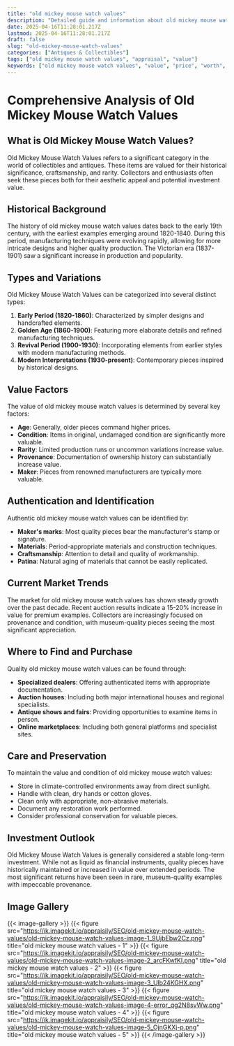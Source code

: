 ```yaml
---
title: "old mickey mouse watch values"
description: "Detailed guide and information about old mickey mouse watch values"
date: 2025-04-16T11:28:01.217Z
lastmod: 2025-04-16T11:28:01.217Z
draft: false
slug: "old-mickey-mouse-watch-values"
categories: ["Antiques & Collectibles"]
tags: ["old mickey mouse watch values", "appraisal", "value"]
keywords: ["old mickey mouse watch values", "value", "price", "worth", "appraisal"]
---
```


# Comprehensive Analysis of Old Mickey Mouse Watch Values

## What is Old Mickey Mouse Watch Values?

Old Mickey Mouse Watch Values refers to a significant category in the world of collectibles and antiques. These items are valued for their historical significance, craftsmanship, and rarity. Collectors and enthusiasts often seek these pieces both for their aesthetic appeal and potential investment value.

## Historical Background

The history of old mickey mouse watch values dates back to the early 19th century, with the earliest examples emerging around 1820-1840. During this period, manufacturing techniques were evolving rapidly, allowing for more intricate designs and higher quality production. The Victorian era (1837-1901) saw a significant increase in production and popularity.

## Types and Variations

Old Mickey Mouse Watch Values can be categorized into several distinct types:

1. **Early Period (1820-1860)**: Characterized by simpler designs and handcrafted elements.
2. **Golden Age (1860-1900)**: Featuring more elaborate details and refined manufacturing techniques.
3. **Revival Period (1900-1930)**: Incorporating elements from earlier styles with modern manufacturing methods.
4. **Modern Interpretations (1930-present)**: Contemporary pieces inspired by historical designs.

## Value Factors

The value of old mickey mouse watch values is determined by several key factors:

- **Age**: Generally, older pieces command higher prices.
- **Condition**: Items in original, undamaged condition are significantly more valuable.
- **Rarity**: Limited production runs or uncommon variations increase value.
- **Provenance**: Documentation of ownership history can substantially increase value.
- **Maker**: Pieces from renowned manufacturers are typically more valuable.

## Authentication and Identification

Authentic old mickey mouse watch values can be identified by:

- **Maker's marks**: Most quality pieces bear the manufacturer's stamp or signature.
- **Materials**: Period-appropriate materials and construction techniques.
- **Craftsmanship**: Attention to detail and quality of workmanship.
- **Patina**: Natural aging of materials that cannot be easily replicated.

## Current Market Trends

The market for old mickey mouse watch values has shown steady growth over the past decade. Recent auction results indicate a 15-20% increase in value for premium examples. Collectors are increasingly focused on provenance and condition, with museum-quality pieces seeing the most significant appreciation.

## Where to Find and Purchase

Quality old mickey mouse watch values can be found through:

- **Specialized dealers**: Offering authenticated items with appropriate documentation.
- **Auction houses**: Including both major international houses and regional specialists.
- **Antique shows and fairs**: Providing opportunities to examine items in person.
- **Online marketplaces**: Including both general platforms and specialist sites.

## Care and Preservation

To maintain the value and condition of old mickey mouse watch values:

- Store in climate-controlled environments away from direct sunlight.
- Handle with clean, dry hands or cotton gloves.
- Clean only with appropriate, non-abrasive materials.
- Document any restoration work performed.
- Consider professional conservation for valuable pieces.

## Investment Outlook

Old Mickey Mouse Watch Values is generally considered a stable long-term investment. While not as liquid as financial instruments, quality pieces have historically maintained or increased in value over extended periods. The most significant returns have been seen in rare, museum-quality examples with impeccable provenance.


## Image Gallery

{{< image-gallery >}}
  {{< figure src="https://ik.imagekit.io/appraisily/SEO/old-mickey-mouse-watch-values/old-mickey-mouse-watch-values-image-1_9UjbEbw2Cz.png" title="old mickey mouse watch values - 1" >}}
  {{< figure src="https://ik.imagekit.io/appraisily/SEO/old-mickey-mouse-watch-values/old-mickey-mouse-watch-values-image-2_arcFKwfKl.png" title="old mickey mouse watch values - 2" >}}
  {{< figure src="https://ik.imagekit.io/appraisily/SEO/old-mickey-mouse-watch-values/old-mickey-mouse-watch-values-image-3_Ulb24KGHX.png" title="old mickey mouse watch values - 3" >}}
  {{< figure src="https://ik.imagekit.io/appraisily/SEO/old-mickey-mouse-watch-values/old-mickey-mouse-watch-values-image-4-error_qg2N8svWw.png" title="old mickey mouse watch values - 4" >}}
  {{< figure src="https://ik.imagekit.io/appraisily/SEO/old-mickey-mouse-watch-values/old-mickey-mouse-watch-values-image-5_OjnGKXj-p.png" title="old mickey mouse watch values - 5" >}}
{{< /image-gallery >}}

